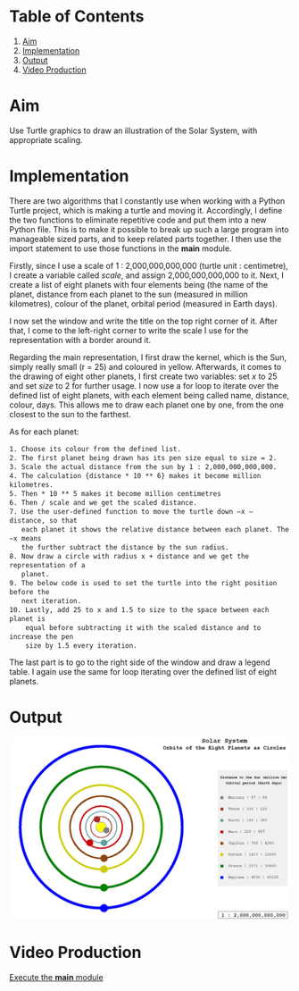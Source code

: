 # Table of Contents

1. [Aim](#aim)
1. [Implementation](#implementation)
1. [Output](#output)
1. [Video Production](https://raw.githubusercontent.com/tanducmai/olympic-medals-turtle-graphics/main/assets/video_production.mp4)

# Aim

Use Turtle graphics to draw an illustration of the Solar System, with
appropriate scaling.

# Implementation

There are two algorithms that I constantly use when working with a Python Turtle
project, which is making a turtle and moving it. Accordingly, I define the two
functions to eliminate repetitive code and put them into a new Python file. This
is to make it possible to break up such a large program into manageable sized
parts, and to keep related parts together. I then use the import statement to
use those functions in the **main** module.

Firstly, since I use a scale of 1 : 2,000,000,000,000 (turtle unit :
centimetre), I create a variable called *scale*, and assign 2,000,000,000,000 to
it. Next, I create a list of eight planets with four elements being (the name of
the planet, distance from each planet to the sun (measured in million
kilometres), colour of the planet, orbital period (measured in Earth days).

I now set the window and write the title on the top right corner of it. After
that, I come to the left-right corner to write the scale I use for the
representation with a border around it.

Regarding the main representation, I first draw the kernel, which is the Sun,
simply really small (r = 25) and coloured in yellow. Afterwards, it comes to the
drawing of eight other planets, I first create two variables: set *x* to 25 and
set *size* to 2 for further usage. I now use a for loop to iterate over the
defined list of eight planets, with each element being called name, distance,
colour, days. This allows me to draw each planet one by one, from the one
closest to the sun to the farthest.

As for each planet:

```text
1. Choose its colour from the defined list.
2. The first planet being drawn has its pen size equal to size = 2.
3. Scale the actual distance from the sun by 1 : 2,000,000,000,000.
4. The calculation {distance * 10 ** 6} makes it become million kilometres.
5. Then * 10 ** 5 makes it become million centimetres
6. Then / scale and we get the scaled distance.
7. Use the user-defined function to move the turtle down –x – distance, so that
   each planet it shows the relative distance between each planet. The –x means
   the further subtract the distance by the sun radius.
8. Now draw a circle with radius x + distance and we get the representation of a
   planet.
9. The below code is used to set the turtle into the right position before the
   next iteration.
10. Lastly, add 25 to x and 1.5 to size to the space between each planet is
    equal before subtracting it with the scaled distance and to increase the pen
    size by 1.5 every iteration.
```

The last part is to go to the right side of the window and draw a legend table.
I again use the same for loop iterating over the defined list of eight planets.

# Output

![The output of the program](assets/output.jpg)

# Video Production

[Execute the **main**
module](https://raw.githubusercontent.com/tanducmai/solar-system-turtle-graphics/main/assets/video_production.mp4)
